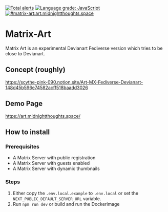 [![Total alerts](https://img.shields.io/lgtm/alerts/g/MTRNord/matrix-art.svg?logo=lgtm&logoWidth=18)](https://lgtm.com/projects/g/MTRNord/matrix-art/alerts/) [![Language grade: JavaScript](https://img.shields.io/lgtm/grade/javascript/g/MTRNord/matrix-art.svg?logo=lgtm&logoWidth=18)](https://lgtm.com/projects/g/MTRNord/matrix-art/context:javascript)
[![#matrix-art:art.midnightthoughts.space](https://img.shields.io/matrix/matrix-art:nordgedanken.dev?server_fqdn=matrix.nordgedanken.dev&label=%23matrix-art:nordgedanken.dev&logo=matrix)](https://matrix.to/#/#matrix-art:nordgedanken.dev)

# Matrix-Art

Matrix Art is an experimental Devianart Fediverse version which tries to be close to Devianart.

## Concept (roughly)

https://scythe-pink-090.notion.site/Art-MX-Fediverse-Devianart-148d45b596e74582acff518baadd3026

## Demo Page

https://art.midnightthoughts.space/

## How to install

### Prerequisites 

- A Matrix Server with public registration
- A Matrix Server with guests enabled
- A Matrix Server with dynamic thumbnails

### Steps

1. Either copy the `.env.local.example` to `.env.local` or set the `NEXT_PUBLIC_DEFAULT_SERVER_URL` variable.
2. Run `npm run dev` or build and run the Dockerimage
